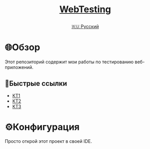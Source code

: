 <h1>
<p align="center">
<a href="https://github.com/GnomeShift/WebTesting" target="_blank" rel="noopener referrer">WebTesting</a>
</p>
</h1>

<p align="center">
<a href="README.md">🇷🇺 Русский</a>
</p>

# 🌐Обзор
Этот репозиторий содержит мои работы по тестированию веб-приложений.

## 🚀Быстрые ссылки
* [KT1](KT1/KT1.ipynb)
* [KT2](KT2/KT2.ipynb)
* [KT3](KT3/KT3.ipynb)

# ⚙️Конфигурация
Просто открой этот проект в своей IDE.